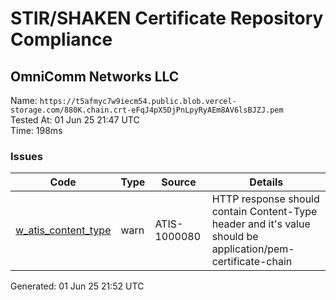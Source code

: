# STIR/SHAKEN Certificate Repository Compliance

## OmniComm Networks LLC

Name: `https://t5afmyc7w9iecm54.public.blob.vercel-storage.com/880K.chain.crt-eFqJ4pX5DjPnLpyRyAEm8AV6lsBJZJ.pem`\
Tested At: 01 Jun 25 21:47 UTC\
Time: 198ms

### Issues

| Code | Type | Source | Details |
|------|------|--------|---------|
| [w_atis_content_type](../../ISSUES/w_atis_content_type/README.md) | warn | ATIS-1000080 | HTTP response should contain Content-Type header and it's value should be application/pem-certificate-chain |

Generated: 01 Jun 25 21:52 UTC